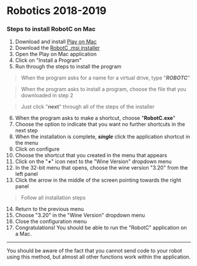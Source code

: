 # Robotics 2018-2019

### Steps to install RobotC on Mac
1. Download and install [Play on Mac][playonmac]
2. Download the [RobotC .msi installer][msi installer]
3. Open the Play on Mac application
4. Click on "Install a Program"
5. Run through the steps to install the program
> When the program asks for a name for a virtual drive, type "**_ROBOTC_**"

> When the program asks to install a program, choose the file that you downloaded in step 2

> Just click "__next__" through all of the steps of the installer
6. When the program asks to make a shortcut, choose "__RobotC.exe__"
7. Choose the option to indicate that you want no further shortcuts in the next step
8. When the installation is complete, **_single_** click the application shortcut in the menu
9. Click on configure
10. Choose the shortcut that you created in the menu that appears
11. Click on the "**_+_**" icon next to the "Wine Version" dropdown menu
12. In the 32-bit menu that opens, choose the wine version "3.20" from the left panel
13. Click the arrow in the middle of the screen pointing towards the right panel
> Follow all installation steps
14. Return to the previous menu
15. Choose "3.20" in the "Wine Version" dropdown menu
16. Close the configuration menu
17. Congratulations! You should be able to run the "RobotC" application on a Mac.

---

You should be aware of the fact that you cannot send code to your robot using this method, but almost all other functions work within the application.




[playonmac]: https://www.playonmac.com/en/
[msi installer]: http://www.robotc.net/release/vexrobotics/msi/

